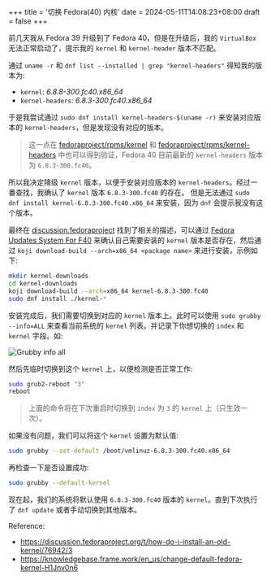 +++
title = '切换 Fedora(40) 内核'
date = 2024-05-11T14:08:23+08:00
draft = false
+++

前几天我从 Fedora 39 升级到了 Fedora 40，但是在升级后，我的 `VirtualBox` 无法正常启动了，提示我的 `kernel` 和 `kernel-header` 版本不匹配。

通过 `uname -r` 和 `dnf list --installed | grep "kernel-headers"` 得知我的版本为:

-  `kernel`: _6.8.8-300.fc40.x86_64_
-  `kernel-headers`: _6.8.3-300.fc40.x86_64_

于是我尝试通过 `sudo dnf install kernel-headers-$(uname -r)` 来安装对应版本的 `kernel-headers`，但是发现没有对应的版本。
> 这一点在 [fedoraproject/rpms/kernel] 和 [fedoraproject/rpms/kernel-headers] 中也可以得到验证，Fedora 40 目前最新的 `kernel-headers` 版本为 `6.8.3-300.fc40`。

所以我决定降级 `kernel` 版本，以便于安装对应版本的 `kernel-headers`。经过一番查找，我确认了 `kernel` 版本 `6.8.3-300.fc40` 的存在。
但是无法通过 `sudo dnf install kernel-6.8.3-300.fc40.x86_64` 来安装，因为 `dnf` 会提示我没有这个版本。

最终在 [discussion.fedoraproject] 找到了相关的描述，可以通过 [Fedora Updates System For F40] 来确认自己需要安装的 `kernel` 版本是否存在，然后通过 `koji download-build --arch=x86_64 <package name>` 来进行安装，示例如下:

```bash
mkdir kernel-downloads
cd kernel-downloads
koji download-build --arch=x86_64 kernel-6.8.3-300.fc40
sudo dnf install ./kernel-*
```
安装完成后，我们需要切换到对应的 `kernel` 版本上。此时可以使用 `sudo grubby --info=ALL` 来查看当前系统的 `kernel` 列表。并记录下你想切换的 `index` 和 `kernel` 字段。如:

![Grubby info all](/img/post/switch-kernel-for-fedora-40/grubby-info-all.png)

然后先临时切换到这个 `kernel` 上，以便检测是否正常工作:

```bash
sudo grub2-reboot "3"
reboot
```

> 上面的命令将在下次重启时切换到 `index` 为 `3` 的 `kernel` 上（只生效一次）。

如果没有问题，我们可以将这个 `kernel` 设置为默认值:

```bash
sudo grubby --set-default /boot/vmlinuz-6.8.3-300.fc40.x86_64
```

再检查一下是否设置成功:

```bash
sudo grubby --default-kernel
```

现在起，我们的系统将默认使用 `6.8.3-300.fc40` 版本的 `kernel`。直到下次执行了 `dnf update` 或者手动切换到其他版本。

Reference:

- https://discussion.fedoraproject.org/t/how-do-i-install-an-old-kernel/76942/3
- https://knowledgebase.frame.work/en_us/change-default-fedora-kernel-H1Jnv0n6

[fedoraproject/rpms/kernel]: https://src.fedoraproject.org/rpms/kernel
[fedoraproject/rpms/kernel-headers]: https://src.fedoraproject.org/rpms/kernel-headers
[discussion.fedoraproject]:  https://discussion.fedoraproject.org/t/how-do-i-install-an-old-kernel/76942/3
[Fedora Updates System For F40]: https://bodhi.fedoraproject.org/updates/?packages=kernel&release=F40
